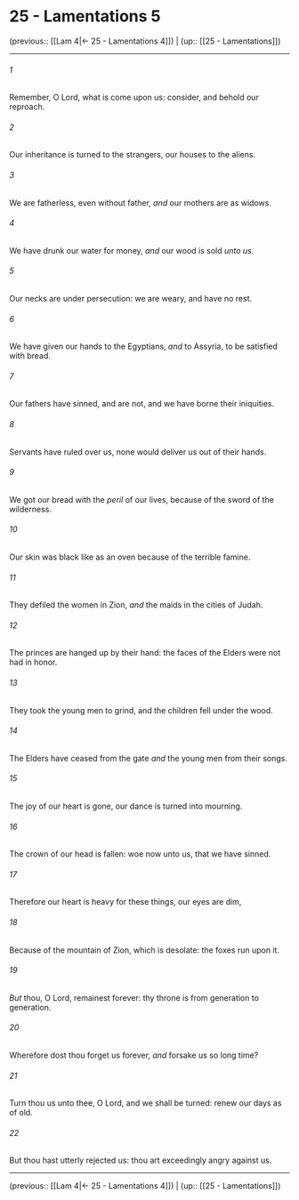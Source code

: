 # 25 - Lamentations 5

(previous:: [[Lam 4|← 25 - Lamentations 4]]) | (up:: [[25 - Lamentations]])

***


###### 1 
Remember, O Lord, what is come upon us: consider, and behold our reproach. 

###### 2 
Our inheritance is turned to the strangers, our houses to the aliens. 

###### 3 
We are fatherless, even without father, _and_ our mothers are as widows. 

###### 4 
We have drunk our water for money, _and_ our wood is sold _unto us_. 

###### 5 
Our necks are under persecution: we are weary, and have no rest. 

###### 6 
We have given our hands to the Egyptians, _and_ to Assyria, to be satisfied with bread. 

###### 7 
Our fathers have sinned, and are not, and we have borne their iniquities. 

###### 8 
Servants have ruled over us, none would deliver us out of their hands. 

###### 9 
We got our bread with the _peril_ of our lives, because of the sword of the wilderness. 

###### 10 
Our skin was black like as an oven because of the terrible famine. 

###### 11 
They defiled the women in Zion, _and_ the maids in the cities of Judah. 

###### 12 
The princes are hanged up by their hand: the faces of the Elders were not had in honor. 

###### 13 
They took the young men to grind, and the children fell under the wood. 

###### 14 
The Elders have ceased from the gate _and_ the young men from their songs. 

###### 15 
The joy of our heart is gone, our dance is turned into mourning. 

###### 16 
The crown of our head is fallen: woe now unto us, that we have sinned. 

###### 17 
Therefore our heart is heavy for these things, our eyes are dim, 

###### 18 
Because of the mountain of Zion, which is desolate: the foxes run upon it. 

###### 19 
_But_ thou, O Lord, remainest forever: thy throne is from generation to generation. 

###### 20 
Wherefore dost thou forget us forever, _and_ forsake us so long time? 

###### 21 
Turn thou us unto thee, O Lord, and we shall be turned: renew our days as of old. 

###### 22 
But thou hast utterly rejected us: thou art exceedingly angry against us.

***

(previous:: [[Lam 4|← 25 - Lamentations 4]]) | (up:: [[25 - Lamentations]])
